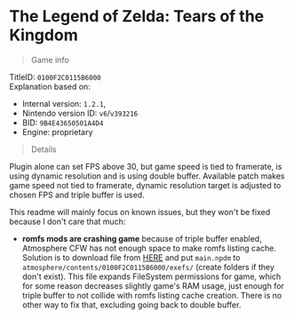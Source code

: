 # The Legend of Zelda: Tears of the Kingdom

> Game info

TitleID: `0100F2C0115B6000`<br>
Explanation based on:
- Internal version: `1.2.1`, 
- Nintendo version ID: `v6`/`v393216`
- BID: `9B4E43650501A4D4`
- Engine: proprietary

> Details

Plugin alone can set FPS above 30, but game speed is tied to framerate, is using dynamic resolution and is using double buffer. Available patch makes game speed not tied to framerate, dynamic resolution target is adjusted to chosen FPS and triple buffer is used. 

This readme will mainly focus on known issues, but they won't be fixed because I don't care that much:
- **romfs mods are crashing game** because of triple buffer enabled, Atmosphere CFW has not enough space to make romfs listing cache. Solution is to download file from [HERE](../../atmosphere/contents/0100F2C0115B6000/exefs/main.npdm) and put `main.npdm` to `atmosphere/contents/0100F2C0115B6000/exefs/` (create folders if they don't exist). This file expands FileSystem permissions for game, which for some reason decreases slightly game's RAM usage, just enough for triple buffer to not collide with romfs listing cache creation. There is no other way to fix that, excluding going back to double buffer.

